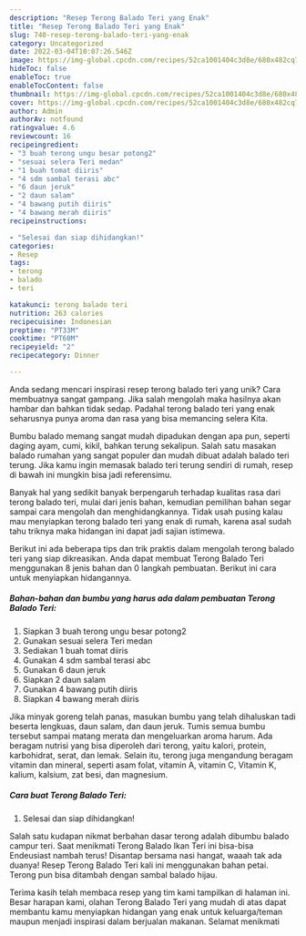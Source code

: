 ```yaml
---
description: "Resep Terong Balado Teri yang Enak"
title: "Resep Terong Balado Teri yang Enak"
slug: 740-resep-terong-balado-teri-yang-enak
category: Uncategorized
date: 2022-03-04T10:07:26.546Z
image: https://img-global.cpcdn.com/recipes/52ca1001404c3d8e/680x482cq70/terong-balado-teri-foto-resep-utama.jpg
hideToc: false
enableToc: true
enableTocContent: false
thumbnail: https://img-global.cpcdn.com/recipes/52ca1001404c3d8e/680x482cq70/terong-balado-teri-foto-resep-utama.jpg
cover: https://img-global.cpcdn.com/recipes/52ca1001404c3d8e/680x482cq70/terong-balado-teri-foto-resep-utama.jpg
author: Admin
authorAv: notfound
ratingvalue: 4.6
reviewcount: 16
recipeingredient:
- "3 buah terong ungu besar potong2"
- "sesuai selera Teri medan"
- "1 buah tomat diiris"
- "4 sdm sambal terasi abc"
- "6 daun jeruk"
- "2 daun salam"
- "4 bawang putih diiris"
- "4 bawang merah diiris"
recipeinstructions:

- "Selesai dan siap dihidangkan!"
categories:
- Resep
tags:
- terong
- balado
- teri

katakunci: terong balado teri 
nutrition: 263 calories
recipecuisine: Indonesian
preptime: "PT33M"
cooktime: "PT60M"
recipeyield: "2"
recipecategory: Dinner

---
```





Anda sedang mencari inspirasi resep terong balado teri yang unik? Cara membuatnya sangat gampang. Jika salah mengolah maka hasilnya akan hambar dan bahkan tidak sedap. Padahal terong balado teri yang enak seharusnya punya aroma dan rasa yang bisa memancing selera Kita.





Bumbu balado memang sangat mudah dipadukan dengan apa pun, seperti daging ayam, cumi, kikil, bahkan terung sekalipun. Salah satu masakan balado rumahan yang sangat populer dan mudah dibuat adalah balado teri terung. Jika kamu ingin memasak balado teri terung sendiri di rumah, resep di bawah ini mungkin bisa jadi referensimu.

Banyak hal yang sedikit banyak berpengaruh terhadap kualitas rasa dari terong balado teri, mulai dari jenis bahan, kemudian pemilihan bahan segar sampai cara mengolah dan menghidangkannya. Tidak usah pusing kalau mau menyiapkan terong balado teri yang enak di rumah, karena asal sudah tahu triknya maka hidangan ini dapat jadi sajian istimewa.






Berikut ini ada beberapa tips dan trik praktis dalam mengolah terong balado teri yang siap dikreasikan. Anda dapat membuat Terong Balado Teri menggunakan 8 jenis bahan dan 0 langkah pembuatan. Berikut ini cara untuk menyiapkan hidangannya.

<!--inarticleads1-->

##### Bahan-bahan dan bumbu yang harus ada dalam pembuatan Terong Balado Teri:

1. Siapkan 3 buah terong ungu besar potong2
1. Gunakan sesuai selera Teri medan
1. Sediakan 1 buah tomat diiris
1. Gunakan 4 sdm sambal terasi abc
1. Gunakan 6 daun jeruk
1. Siapkan 2 daun salam
1. Gunakan 4 bawang putih diiris
1. Siapkan 4 bawang merah diiris


Jika minyak goreng telah panas, masukan bumbu yang telah dihaluskan tadi beserta lengkuas, daun salam, dan daun jeruk. Tumis semua bumbu tersebut sampai matang merata dan mengeluarkan aroma harum. Ada beragam nutrisi yang bisa diperoleh dari terong, yaitu kalori, protein, karbohidrat, serat, dan lemak. Selain itu, terong juga mengandung beragam vitamin dan mineral, seperti asam folat, vitamin A, vitamin C, Vitamin K, kalium, kalsium, zat besi, dan magnesium. 

<!--inarticleads2-->

##### Cara buat Terong Balado Teri:


1. Selesai dan siap dihidangkan!

Salah satu kudapan nikmat berbahan dasar terong adalah dibumbu balado campur teri. Saat menikmati Terong Balado Ikan Teri ini bisa-bisa Endeusiast nambah terus! Disantap bersama nasi hangat, waaah tak ada duanya! Resep Terong Balado Teri kali ini menggunakan bahan petai. Terong pun bisa ditambah dengan sambal balado hijau. 

Terima kasih telah membaca resep yang tim kami tampilkan di halaman ini. Besar harapan kami, olahan Terong Balado Teri yang mudah di atas dapat membantu kamu menyiapkan hidangan yang enak untuk keluarga/teman maupun menjadi inspirasi dalam berjualan makanan. Selamat menikmati
